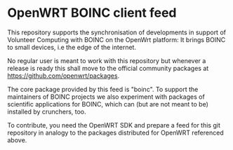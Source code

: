 OpenWRT BOINC client feed
=========================

This repository supports the synchronisation of developments in support
of Volunteer Computing with BOINC on the OpenWrt platform: It brings
BOINC to small devices, i.e the edge of the internet.

No regular user is meant to work with this repository but whenever a
release is ready this shall move to the official community packages at
https://github.com/openwrt/packages.

The core package provided by this feed is "boinc". To support the maintainers
of BOINC projects we also experiment with packages of scientific applications
for BOINC, which can (but are not meant to be) installed by crunchers, too.

To contribute, you need the OpenWRT SDK and prepare a feed for this git
repository in analogy to the packages distributed for OpenWRT referenced
above.
